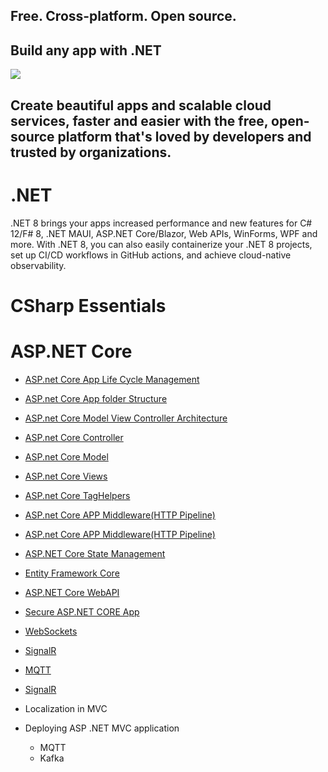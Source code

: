 

## Free. Cross-platform. Open source.
## Build any app with .NET
<img src="https://devblogs.microsoft.com/dotnet/wp-content/uploads/sites/10/2022/11/dotnet-platform2.png"/>

## Create beautiful apps and scalable cloud services, faster and easier with the free, open-source platform that's loved by developers and trusted by organizations.

# .NET
.NET 8 brings your apps increased performance and new features for C# 12/F# 8, .NET MAUI, ASP.NET Core/Blazor, Web APIs, WinForms, WPF and more. With .NET 8, you can also easily containerize your .NET 8 projects, set up CI/CD workflows in GitHub actions, and achieve cloud-native observability.

# CSharp Essentials

# ASP.NET  Core

- <a href="https://github.com/RaviTambade/.NET/blob/main/AspnetCoreLifeCycle.md">ASP.net Core App Life Cycle Management</a>
- <a href="https://github.com/RaviTambade/.NET/blob/main/folderstructure.md">ASP.net Core App folder Structure</a>
- <a href="https://github.com/RaviTambade/.NET/blob/main/mvc.md">ASP.net Core Model View Controller Architecture</a>
- <a href="https://github.com/RaviTambade/.NET/blob/main/cotroler.md">ASP.net Core Controller</a>
- <a href="https://github.com/RaviTambade/.NET/blob/main/model.md">ASP.net Core Model</a>
- <a href="https://github.com/RaviTambade/.NET/blob/main/view.md">ASP.net Core Views</a>
- <a href="https://github.com/RaviTambade/.NET/blob/main/taghelper.md">ASP.net Core TagHelpers</a>

- <a href="https://github.com/RaviTambade/.NET/blob/main/taghelper.md">ASP.net Core APP Middleware(HTTP Pipeline)</a>
- <a href="https://github.com/RaviTambade/.NET/blob/main/MiddlewareAndRouting.md">ASP.net Core APP Middleware(HTTP Pipeline)</a>
- <a href="https://github.com/RaviTambade/.NET/blob/main/Statemgmt.md"> ASP.NET Core State Management</a>
- <a href="https://github.com/RaviTambade/.NET/blob/main/entityframeworkcore.md"> Entity Framework Core</a>
- <a href="https://github.com/RaviTambade/.NET/blob/main/entityframeworkcore.md"> ASP.NET Core WebAPI</a>
- <a href="https://github.com/RaviTambade/.NET/blob/main/entityframeworkcore.md"> Secure ASP.NET CORE App</a>
- <a href="https://github.com/RaviTambade/.NET/blob/main/websockets.md"> WebSockets</a>
- <a href="https://github.com/RaviTambade/.NET/blob/main/signalR.md"> SignalR</a>
- <a href="https://github.com/RaviTambade/.NET/blob/main/MQTT.md"> MQTT</a>
- <a href="https://github.com/RaviTambade/.NET/blob/main/signalR.md"> SignalR</a>

- Localization in MVC
- Deploying ASP .NET MVC application

   - MQTT
   - Kafka